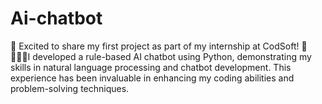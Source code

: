 # Ai-chatbot
🚀 Excited to share my first project as part of my internship at CodSoft! 🎉  🧑🏻‍💻I developed a rule-based AI chatbot using Python, demonstrating my skills in natural language processing and chatbot development. This experience has been invaluable in enhancing my coding abilities and problem-solving techniques.
